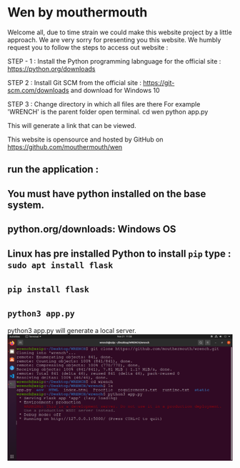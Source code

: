 # Wen by mouthermouth
Welcome all, due to time strain we could make this website project by a 
little approach.
We are very sorry for presenting you this website. We humbly request you to follow
the steps to access out website :

STEP - 1 :
Install the Python programming labnguage for the official site : https://python.org/downloads

STEP 2 : 
Install Git SCM from the official site : https://git-scm.com/downloads and download for Windows 10

STEP 3 : Change directory in which all files are there 
For example 'WRENCH' is the parent folder open terminal.
cd wen 
python app.py

This will generate a link that can be viewed.

This website is opensource and hosted by GitHub on https://github.com/mouthermouth/wen


## run the application :
## You must have python installed on the base system.
## python.org/downloads: Windows OS

## Linux has pre installed Python to install `pip` type : `sudo apt install flask`
## `pip install flask`
## `python3 app.py`

python3 app.py will generate a local server.
<img src = "log.png" width = "1000px"></img>

